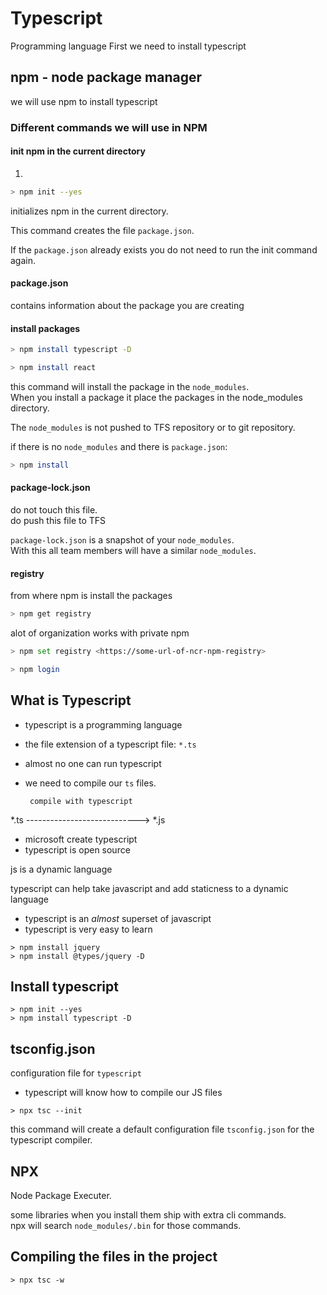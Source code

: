 # Typescript

Programming language
First we need to install typescript

## npm - node package manager

we will use npm to install typescript

### Different commands we will use in NPM

#### init npm in the current directory

1.

```bash
> npm init --yes
```

initializes npm in the current directory.  

This command creates the file `package.json`.

If the `package.json` already exists you do not need to run the init command again.

#### package.json

contains information about the package you are creating

#### install packages

```bash
> npm install typescript -D
```

```bash
> npm install react
```

this command will install the package in the `node_modules`.  
When you install a package it place the packages in the node_modules directory.


The `node_modules` is not pushed to TFS repository or to git repository.  

if there is no `node_modules` and there is `package.json`:

```bash
> npm install
```

#### package-lock.json

do not touch this file.  
do push this file to TFS

`package-lock.json` is a snapshot of your `node_modules`.  
With this all team members will have a similar `node_modules`.

#### registry

from where npm is install the packages

```bash
> npm get registry
```

alot of organization works with private npm

```bash
> npm set registry <https://some-url-of-ncr-npm-registry>
```

```bash
> npm login
```

## What is Typescript

- typescript is a programming language
- the file extension of a typescript file: `*.ts`
- almost no one can run typescript
- we need to compile our `ts` files.

       compile with typescript
*.ts ----------------------------> *.js

- microsoft create typescript
- typescript is open source

js is a dynamic language

typescript can help take javascript and add staticness to a dynamic language

- typescript is an *almost* superset of javascript
- typescript is very easy to learn

```
> npm install jquery
> npm install @types/jquery -D
```

## Install typescript

```
> npm init --yes
> npm install typescript -D
```

## tsconfig.json

configuration file for `typescript`

- typescript will know how to compile our JS files

```
> npx tsc --init
```

this command will create a default configuration file `tsconfig.json` for the typescript compiler.

## NPX

Node Package Executer.  

some libraries when you install them ship with extra cli commands.  
npx will search `node_modules/.bin` for those commands.

## Compiling the files in the project

```
> npx tsc -w
```












